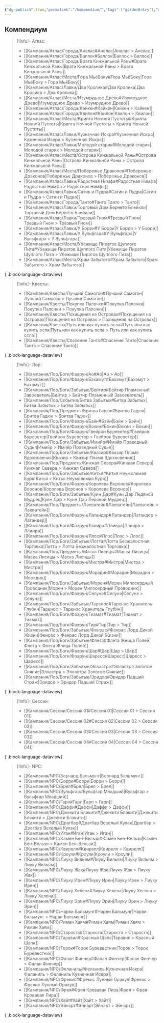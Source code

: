 ```yaml
---
{"dg-publish":true,"permalink":"/kompendium/","tags":["gardenEntry"],"created":"2025-01-08T06:32:56.762+03:00","updated":"2025-01-08T21:56:51.118+03:00"}
---
```


## Компендиум

> [!info]- Атлас:
>  - [[Кампания/Атлас/Города/Анелас#Анелас\|Анелас > Анелас]]
> - [[Кампания/Атлас/Города/Баллок#Баллок\|Баллок > Баллок]]
> - [[Кампания/Атлас/Города/Врата Кинжальной Раны#Врата Кинжальной Раны\|Врата Кинжальной Раны > Врата Кинжальной Раны]]
> - [[Кампания/Атлас/Места/Гора МьёБоку#Гора МьёБоку\|Гора МьёБоку > Гора МьёБоку]]
> - [[Кампания/Атлас/Лавки/Два Кролика#Два Кролика\|Два Кролика > Два Кролика]]
> - [[Кампания/Атлас/Места/Изумрудное Древо#Изумрудное Древо\|Изумрудное Древо > Изумрудное Древо]]
> - [[Кампания/Атлас/Города/Кайкен#Кайкен\|Кайкен > Кайкен]]
> - [[Кампания/Атлас/Города/Квилон#Квилон\|Квилон > Квилон]]
> - [[Кампания/Атлас/Места/Крипта Ночной Пустоты#Крипта Ночной Пустоты\|Крипта Ночной Пустоты > Крипта Ночной Пустоты]]
> - [[Кампания/Атлас/Лавки/Кузнечная Искра#Кузнечная Искра\|Кузнечная Искра > Кузнечная Искра]]
> - [[Кампания/Атлас/Лавки/Молодой старик#Молодой старик\|Молодой старик > Молодой старик]]
> - [[Кампания/Атлас/Места/Острова Кинжальной Раны#Острова Кинжальной Раны\|Острова Кинжальной Раны > Острова Кинжальной Раны]]
> - [[Кампания/Атлас/Места/Побережье Драконов#Побережье Драконов\|Побережье Драконов > Побережье Драконов]]
> - [[Кампания/Атлас/Лавки/Радостная Нимфа#Радостная Нимфа\|Радостная Нимфа > Радостная Нимфа]]
> - [[Кампания/Атлас/Лавки/Сатин и Пудра#Сатин и Пудра\|Сатин и Пудра > Сатин и Пудра]]
> - [[Кампания/Атлас/Города/Танто#Танто\|Танто > Танто]]
> - [[Кампания/Атлас/Лавки/Торговый Дом Бернето Блейкли\|Торговый Дом Бернето Блейкли]]
> - [[Кампания/Атлас/Лавки/Трезвый Гном#Трезвый Гном\|Трезвый Гном > Трезвый Гном]]
> - [[Кампания/Атлас/Лавки/У Борри#У Борри\|У Борри > У Борри]]
> - [[Кампания/Атлас/Лавки/У Вульфгара#У Вульфгара\|У Вульфгара > У Вульфгара]]
> - [[Кампания/Атлас/Места/Убежище Пиратов Щуплого Пита#Убежище Пиратов Щуплого Пита\|Убежище Пиратов Щуплого Пита > Убежище Пиратов Щуплого Пита]]
> - [[Кампания/Атлас/Места/Храм Забытого#Храм Забытого\|Храм Забытого > Храм Забытого]]
> 
{ .block-language-dataview}

> [!info]- Квесты:
>  - [[Кампания/Квесты/Лучший Самогон#Лучший Самогон\|Лучший Самогон > Лучший Самогон]]
> - [[Кампания/Квесты/Покупка Палочки#Покупка Палочки\|Покупка Палочки > Покупка Палочки]]
> - [[Кампания/Квесты/Похищения на Островах#Похищения на Островах\|Похищения на Островах > Похищения на Островах]]
> - [[Кампания/Квесты/Путь или как купить осла#Путь или как купить осла\|Путь или как купить осла > Путь или как купить осла]]
> - [[Кампания/Квесты/Спасение Танто#Спасение Танто\|Спасение Танто > Спасение Танто]]
> 
{ .block-language-dataview}

> [!info]- Лор:
>  - [[Кампания/Лор/Боги/Фаэрун/Ао#Ао\|Ао > Ао]]
> - [[Кампания/Лор/Боги/Фаэрун/Бахамут#Бахамут\|Бахамут > Бахамут]]
> - [[Кампания/Лор/Боги/Забытые/Бейтир#Бейтир Пламенный Завоеватель\|Бейтир > Бейтир Пламенный Завоеватель]]
> - [[Кампания/Лор/События/Битва Забытых#Битва Забытых\|Битва Забытых > Битва Забытых]]
> - [[Кампания/Лор/Предметы/Бритва Гадюк#Бритва Гадюк\|Бритва Гадюк > Бритва Гадюк]]
> - [[Кампания/Лор/Боги/Фаэрун/Бэйн#Бэйн\|Бэйн > Бэйн]]
> - [[Кампания/Лор/Боги/Фаэрун/Вокин#Вокин\|Вокин > Вокин]]
> - [[Кампания/Лор/Боги/Фаэрун/Гвейрон Буреветер#Гвейрон Буреветер\|Гвейрон Буреветер > Гвейрон Буреветер]]
> - [[Кампания/Лор/Боги/Забытые/Имийр#Имийр Праведный Судья\|Имийр > Имийр Праведный Судья]]
> - [[Кампания/Лор/Боги/Забытые/Квазир#Квазир Пламя Вдохновения\|Квазир > Квазир Пламя Вдохновения]]
> - [[Кампания/Лор/Предметы/Кинжал Севера#Кинжал Севера\|Кинжал Севера > Кинжал Севера]]
> - [[Кампания/Лор/Боги/Забытые/Китья#Китья Неумолимая Буря\|Китья > Китья Неумолимая Буря]]
> - [[Кампания/Лор/Боги/Фаэрун/Королева Воронов#Королева Воронов\|Королева Воронов > Королева Воронов]]
> - [[Кампания/Лор/Боги/Забытые/Куин Дар#Куин Дар Ледяной Мудрец\|Куин Дар > Куин Дар Ледяной Мудрец]]
> - [[Кампания/Лор/Предметы/Лаеватейн#Лаеватейн\|Лаеватейн > Лаеватейн]]
> - [[Кампания/Лор/Боги/Фаэрун/Латандер#Латандер\|Латандер > Латандер]]
> - [[Кампания/Лор/Боги/Фаэрун/Ллиира#Ллиира\|Ллиира > Ллиира]]
> - [[Кампания/Лор/Боги/Фаэрун/Ллос#Ллос\|Ллос > Ллос]]
> - [[Кампания/Лор/Боги/Забытые/Лотта#Лотта Безжалостная Торговка\|Лотта > Лотта Безжалостная Торговка]]
> - [[Кампания/Лор/Предметы/Маска Лисицы#Маска Лисицы\|Маска Лисицы > Маска Лисицы]]
> - [[Кампания/Лор/Боги/Фаэрун/Мистра#Мистра\|Мистра > Мистра]]
> - [[Кампания/Лор/Боги/Фаэрун/Морадин#Морадин\|Морадин > Морадин]]
> - [[Кампания/Лор/Боги/Забытые/Морен#Морен Милосердный Проводник\|Морен > Морен Милосердный Проводник]]
> - [[Кампания/Лор/Боги/Фаэрун/Селунэ#Селунэ\|Селунэ > Селунэ]]
> - [[Кампания/Лор/Боги/Забытые/Таренос#Таренос Хранитель Глубин\|Таренос > Таренос Хранитель Глубин]]
> - [[Кампания/Лор/Боги/Фаэрун/Тиамат#Тиамат\|Тиамат > Тиамат]]
> - [[Кампания/Лор/Боги/Фаэрун/Тир#Тир\|Тир > Тир]]
> - [[Кампания/Лор/Боги/Забытые/Фенрас#Фенрас Лорд Дикой Жизни\|Фенрас > Фенрас Лорд Дикой Жизни]]
> - [[Кампания/Лор/Боги/Забытые/Флета#Флета Жница Полей\|Флета > Флета Жница Полей]]
> - [[Кампания/Лор/Боги/Фаэрун/Шар#Шар\|Шар > Шар]]
> - [[Кампания/Лор/Боги/Фаэрун/Шаресс#Шаресс\|Шаресс > Шаресс]]
> - [[Кампания/Лор/Боги/Забытые/Элластра#Элластра Золотое Сияние\|Элластра > Элластра Золотое Сияние]]
> - [[Кампания/Лор/Боги/Забытые/Эридор#Эридор Падший Страж\|Эридор > Эридор Падший Страж]]
> 
{ .block-language-dataview}

> [!info]- Сессии:
>  - [[Кампания/Сессии/Сессия 01#Сессия 01\|Сессия 01 > Сессия 01]]
> - [[Кампания/Сессии/Сессия 02#Сессия 02\|Сессия 02 > Сессия 02]]
> - [[Кампания/Сессии/Сессия 03#Сессия 03\|Сессия 03 > Сессия 03]]
> - [[Кампания/Сессии/Сессия 04#Сессия 04\|Сессия 04 > Сессия 04]]
> 
{ .block-language-dataview}

> [!info]- NPC:
>  - [[Кампания/NPC/Бернард Бальмунг\|Бернард Бальмунг]]
> - [[Кампания/NPC/Борри#Борри\|Борри > Борри]]
> - [[Кампания/NPC/Брел#Брел\|Брел > Брел]]
> - [[Кампания/NPC/Вульфгар#Вульфгар Младший\|Вульфгар > Вульфгар Младший]]
> - [[Кампания/NPC/Гарп#Гарп\|Гарп > Гарп]]
> - [[Кампания/NPC/Даффи#Даффи\|Даффи > Даффи]]
> - [[Кампания/NPC/Джекити Блэкити#Джекити Блэкити\|Джекити Блэкити > Джекити Блэкити]]
> - [[Кампания/NPC/Драгбар#Драгбар Веселый Кулак\|Драгбар > Драгбар Веселый Кулак]]
> - [[Кампания/NPC/Иган#Иган\|Иган > Иган]]
> - [[Кампания/NPC/Камен Бен-Вельзи#Камен Бен-Вельзи\|Камен Бен-Вельзи > Камен Бен-Вельзи]]
> - [[Кампания/NPC/Квирелл#Квирелл\|Квирелл > Квирелл]]
> - [[Кампания/NPC/Кроули#Кроули\|Кроули > Кроули]]
> - [[Кампания/NPC/Лиуку Вильям#Лиуку Вильям\|Лиуку Вильям > Лиуку Вильям]]
> - [[Кампания/NPC/Лиуку Жак#Лиуку Жак\|Лиуку Жак > Лиуку Жак]]
> - [[Кампания/NPC/Лиуку Ирен#Лиуку Ирен\|Лиуку Ирен > Лиуку Ирен]]
> - [[Кампания/NPC/Лиуку Хелена#Лиуку Хелена\|Лиуку Хелена > Лиуку Хелена]]
> - [[Кампания/NPC/Лиуку Эрин#Лиуку Эрин\|Лиуку Эрин > Лиуку Эрин]]
> - [[Кампания/NPC/Нарви Бальмунг#Нарви Бальмунг\|Нарви Бальмунг > Нарви Бальмунг]]
> - [[Кампания/NPC/Риман Хаям#Риман Хаям\|Риман Хаям > Риман Хаям]]
> - [[Кампания/NPC/Староста#Староста\|Староста > Староста]]
> - [[Кампания/NPC/Таравил#Красный Шапк\|Таравил > Красный Шапк]]
> - [[Кампания/NPC/Торок#Торок Буревестник\|Торок > Торок Буревестник]]
> - [[Кампания/NPC/Фалан Финчер#Фалан Финчер\|Фалан Финчер > Фалан Финчер]]
> - [[Кампания/NPC/Феланиль#Феланиль Кузнечная Искра\|Феланиль > Феланиль Кузнечная Искра]]
> - [[Кампания/NPC/Фрекис#Фрекис Лунный Оракул\|Фрекис > Фрекис Лунный Оракул]]
> - [[Кампания/NPC/Фрея#Фрея Кровавая Лира\|Фрея > Фрея Кровавая Лира]]
> - [[Кампания/NPC/Хайт#Хайт\|Хайт > Хайт]]
> - [[Кампания/NPC/Эйнарт#Эйнарт\|Эйнарт > Эйнарт]]
> 
{ .block-language-dataview}